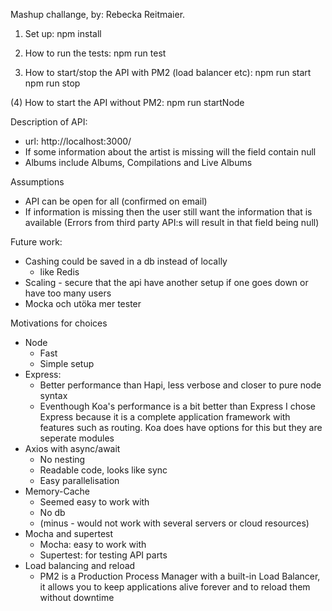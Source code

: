 Mashup challange, by: Rebecka Reitmaier.

1) Set up:
npm install

2) How to run the tests:
npm run test

3) How to start/stop the API with PM2 (load balancer etc):
npm run start
npm run stop

(4) How to start the API without PM2:
npm run startNode

Description of API:
* url: http://localhost:3000/<insert mbid>
* If some information about the artist is missing will the field contain null
* Albums include Albums, Compilations and Live Albums

Assumptions
* API can be open for all (confirmed on email)
* If information is missing then the user still want the information that is available
 (Errors from third party API:s will result in that field being null)

Future work:
* Cashing could be saved in a db instead of locally
  - like Redis
* Scaling - secure that the api have another setup if one goes down or have too many users
* Mocka och utöka mer tester 

Motivations for choices
* Node
  - Fast
  - Simple setup
* Express:
  - Better performance than Hapi, less verbose and closer to pure node syntax
  - Eventhough Koa's performance is a bit better than Express I chose Express because it is a complete application framework with features such as routing. Koa does have options for this but they are seperate modules
* Axios with async/await
  - No nesting
  - Readable code, looks like sync
  - Easy parallelisation
* Memory-Cache
  - Seemed easy to work with
  - No db
  - (minus - would not work with several servers or cloud resources)
* Mocha and supertest
  - Mocha: easy to work with
  - Supertest: for testing API parts
* Load balancing and reload
  - PM2 is a Production Process Manager with a built-in Load Balancer, it allows you to keep applications alive forever and to reload them without downtime
